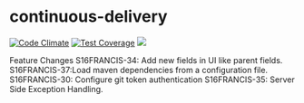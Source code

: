 # continuous-delivery
[![Code Climate](https://codeclimate.com/github/p632-sp-2016/continuous-delivery/badges/gpa.svg)](https://codeclimate.com/github/p632-sp-2016/continuous-delivery)
[![Test Coverage](https://codeclimate.com/github/p632-sp-2016/continuous-delivery/badges/coverage.svg)](https://codeclimate.com/github/p632-sp-2016/continuous-delivery/coverage)
<a href="https://codeclimate.com/github/p632-sp-2016/continuous-delivery"><img src="https://codeclimate.com/github/p632-sp-2016/continuous-delivery/badges/issue_count.svg" /></a>


Feature Changes 
S16FRANCIS-34: Add new fields in UI like parent fields.
S16FRANCIS-37:Load maven dependencies from a configuration file.
S16FRANCIS-30: Configure git token authentication
S16FRANCIS-35: Server Side Exception Handling.

